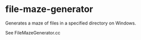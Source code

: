 # file-maze-generator

Generates a maze of files in a specified directory on Windows.

See FileMazeGenerator.cc
